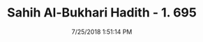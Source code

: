 ---
title        : "Sahih Al-Bukhari Hadith - 1. 695"
date         : 7/25/2018 1:51:14 PM
draft        : false
type         : "hadith"
layout       : "hadith"
BookCode     : "SHB"
VolumeNumber : "1"
HadithNumber : "695"
categories  :  ["Adhan-The right side of the mosque"]
tags  :  ["Ibn Abbas"]
---